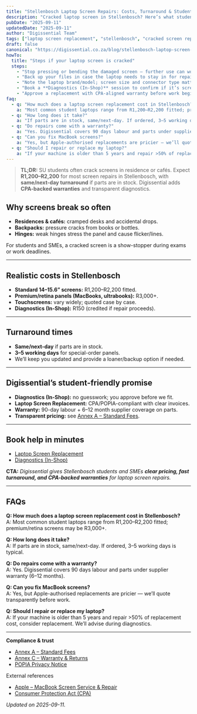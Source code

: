 ```yaml
---
title: "Stellenbosch Laptop Screen Repairs: Costs, Turnaround & Student-Friendly Options"
description: "Cracked laptop screen in Stellenbosch? Here’s what students & SMEs can expect for repair costs, turnaround, and Digissential’s CPA-backed warranty."
pubDate: "2025-09-11"
updatedDate: "2025-09-11"
author: "Digissential Team"
tags: ["laptop screen replacement", "stellenbosch", "cracked screen repair", "student laptop repair"]
draft: false
canonical: "https://digissential.co.za/blog/stellenbosch-laptop-screen-repair-costs-turnaround/"
howTo:
  title: "Steps if your laptop screen is cracked"
  steps:
    - "Stop pressing or bending the damaged screen — further use can worsen cracks."
    - "Back up your files in case the laptop needs to stay in for repair."
    - "Note the laptop brand/model; screen size and connector type matter for parts."
    - "Book a **Diagnostics (In-Shop)** session to confirm if it’s screen-only or hinge/cable damage too."
    - "Approve a replacement with CPA-aligned warranty before work begins."
faq:
  - q: "How much does a laptop screen replacement cost in Stellenbosch?"
    a: "Most common student laptops range from R1,200–R2,200 fitted; premium/retina screens may be R3,000+."
  - q: "How long does it take?"
    a: "If parts are in stock, same/next-day. If ordered, 3–5 working days is typical."
  - q: "Do repairs come with a warranty?"
    a: "Yes. Digissential covers 90 days labour and parts under supplier warranty (6–12 months)."
  - q: "Can you fix MacBook screens?"
    a: "Yes, but Apple-authorised replacements are pricier — we’ll quote transparently before work."
  - q: "Should I repair or replace my laptop?"
    a: "If your machine is older than 5 years and repair >50% of replacement cost, consider replacement. We’ll advise during diagnostics."
---
```


> **TL;DR:** SU students often crack screens in residence or cafés. Expect **R1,200–R2,200** for most screen repairs in Stellenbosch, with **same/next-day turnaround** if parts are in stock. Digissential adds **CPA-backed warranties** and transparent diagnostics.

## Why screens break so often
- **Residences & cafés:** cramped desks and accidental drops.  
- **Backpacks:** pressure cracks from books or bottles.  
- **Hinges:** weak hinges stress the panel and cause flicker/lines.  

For students and SMEs, a cracked screen is a show-stopper during exams or work deadlines.

---

## Realistic costs in Stellenbosch
- **Standard 14–15.6” screens:** R1,200–R2,200 fitted.  
- **Premium/retina panels (MacBooks, ultrabooks):** R3,000+.  
- **Touchscreens:** vary widely; quoted case by case.  
- **Diagnostics (In-Shop):** R150 (credited if repair proceeds).  

---

## Turnaround times
- **Same/next-day** if parts are in stock.  
- **3–5 working days** for special-order panels.  
- We’ll keep you updated and provide a loaner/backup option if needed.  

---

## Digissential’s student-friendly promise
- **Diagnostics (In-Shop):** no guesswork; you approve before we fit.  
- **Laptop Screen Replacement:** CPA/POPIA-compliant with clear invoices.  
- **Warranty:** 90-day labour + 6–12 month supplier coverage on parts.  
- **Transparent pricing:** see [Annex A – Standard Fees](/legal/standard-fees/).  

---

## Book help in minutes
- [Laptop Screen Replacement](/services/laptop-screen-replacement/)  
- [Diagnostics (In-Shop)](/services/diagnostics/)  

**CTA:** *Digissential gives Stellenbosch students and SMEs **clear pricing, fast turnaround, and CPA-backed warranties** for laptop screen repairs.*

---

## FAQs

**Q: How much does a laptop screen replacement cost in Stellenbosch?**  
A: Most common student laptops range from R1,200–R2,200 fitted; premium/retina screens may be R3,000+.

**Q: How long does it take?**  
A: If parts are in stock, same/next-day. If ordered, 3–5 working days is typical.

**Q: Do repairs come with a warranty?**  
A: Yes. Digissential covers 90 days labour and parts under supplier warranty (6–12 months).

**Q: Can you fix MacBook screens?**  
A: Yes, but Apple-authorised replacements are pricier — we’ll quote transparently before work.

**Q: Should I repair or replace my laptop?**  
A: If your machine is older than 5 years and repair >50% of replacement cost, consider replacement. We’ll advise during diagnostics.

---

**Compliance & trust**  
- [Annex A – Standard Fees](/legal/standard-fees/)  
- [Annex C – Warranty & Returns](/legal/warranty-returns/)  
- [POPIA Privacy Notice](/legal/privacy-popia-processing-notice/)  

External references  
- [Apple – MacBook Screen Service & Repair](https://support.apple.com/mac/repair/service)  
- [Consumer Protection Act (CPA)](https://www.gov.za/documents/consumer-protection-act)  

*Updated on 2025-09-11.*
